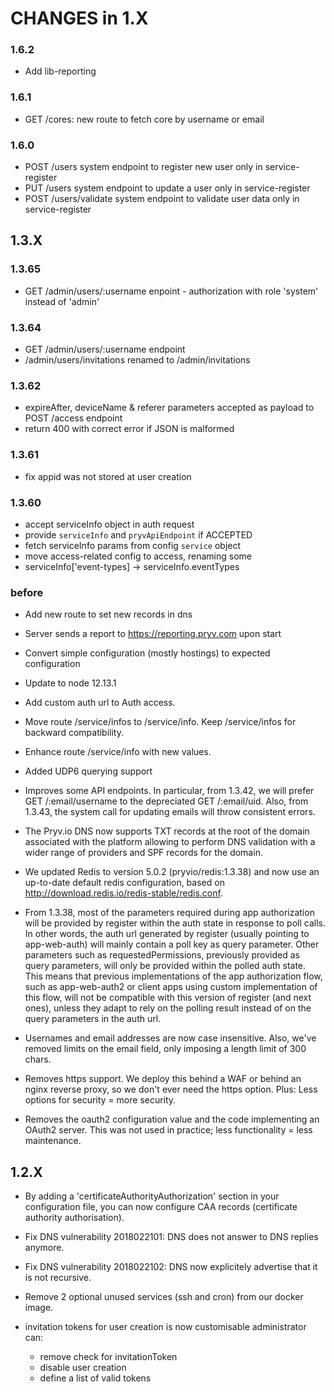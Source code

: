# CHANGES in 1.X

### 1.6.2

- Add lib-reporting

### 1.6.1

- GET /cores: new route to fetch core by username or email

### 1.6.0

 - POST /users system endpoint to register new user only in service-register
 - PUT /users system endpoint to update a user only in service-register
 - POST /users/validate system endpoint to validate user data only in service-register

## 1.3.X

### 1.3.65

 - GET /admin/users/:username enpoint - authorization with role 'system' instead of 'admin'

### 1.3.64

 - GET /admin/users/:username endpoint
 - /admin/users/invitations renamed to /admin/invitations

### 1.3.62

 - expireAfter, deviceName & referer parameters accepted as payload to POST /access endpoint
 - return 400 with correct error if JSON is malformed

### 1.3.61

 - fix appid was not stored at user creation

### 1.3.60

 - accept serviceInfo object in auth request
 - provide `serviceInfo` and `pryvApiEndpoint` if ACCEPTED
 - fetch serviceInfo params from config `service` object
 - move access-related config to access, renaming some
 - serviceInfo['event-types] -> serviceInfo.eventTypes

### before

- Add new route to set new records in dns

- Server sends a report to https://reporting.pryv.com upon start

- Convert simple configuration (mostly hostings) to expected configuration

- Update to node 12.13.1

- Add custom auth url to Auth access.
- Move route /service/infos to /service/info. Keep /service/infos for backward compatibility.
- Enhance route /service/info with new values.

- Added UDP6 querying support 

- Improves some API endpoints. In particular, from 1.3.42, we will prefer GET /:email/username to the depreciated GET /:email/uid. Also, from 1.3.43, the system call for updating emails will throw consistent errors.

- The Pryv.io DNS now supports TXT records at the root of the domain associated with the platform allowing to perform DNS validation with a wider range of providers and SPF records for the domain.

- We updated Redis to version 5.0.2 (pryvio/redis:1.3.38) and now use an up-to-date default redis configuration, based on http://download.redis.io/redis-stable/redis.conf.

- From 1.3.38, most of the parameters required during app authorization will be provided by register within the auth state in response to poll calls. In other words, the auth url generated by register (usually pointing to app-web-auth) will mainly contain a poll key as query parameter. Other parameters such as requestedPermissions, previously provided as query parameters, will only be provided within the polled auth state. This means that previous implementations of the app authorization flow, such as app-web-auth2 or client apps using custom implementation of this flow, will not be compatible with this version of register (and next ones), unless they adapt to rely on the polling result instead of on the query parameters in the auth url.

- Usernames and email addresses are now case insensitive. Also, we've removed 
  limits on the email field, only imposing a length limit of 300 chars. 

- Removes https support. We deploy this behind a WAF or behind an nginx reverse
  proxy, so we don't ever need the https option. Plus: Less options for security
  = more security. 

- Removes the oauth2 configuration value and the code implementing an OAuth2 
  server. This was not used in practice; less functionality = less maintenance. 

## 1.2.X

- By adding a 'certificateAuthorityAuthorization' section in your configuration 
  file, you can now configure CAA records (certificate authority authorisation).

- Fix DNS vulnerability 2018022101: DNS does not answer to DNS replies anymore.

- Fix DNS vulnerability 2018022102: DNS now explicitely advertise that it is not recursive.

- Remove 2 optional unused services (ssh and cron) from our docker image.

- invitation tokens for user creation is now customisable administrator can:
  - remove check for invitationToken
  - disable user creation
  - define a list of valid tokens
